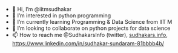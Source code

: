 - 👋 Hi, I’m @iitmsudhakar
- 👀 I’m interested in python programming 
- 🌱 I’m currently learning Programming & Data Science from IIT M
- 💞️ I’m looking to collaborate on python projects for data science
- 📫 How to reach me @SudhakarsInfo (twitter), [sudhakars.info](https://www.sudhakars.info/), https://www.linkedin.com/in/sudhakar-sundaram-81bbbb4b/

<!---
iitmsudhakar/iitmsudhakar is a ✨ special ✨ repository because its `README.md` (this file) appears on your GitHub profile.
You can click the Preview link to take a look at your changes.
--->
